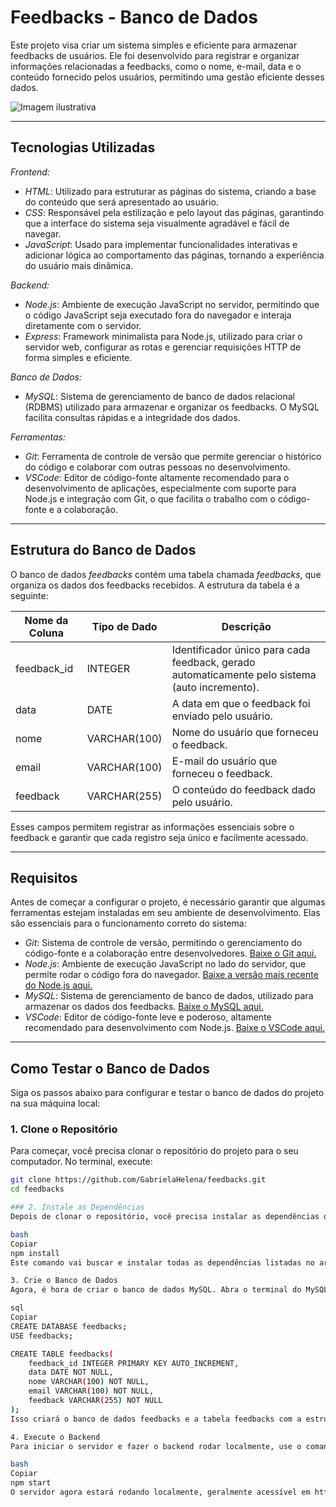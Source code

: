 # Feedbacks - Banco de Dados

Este projeto visa criar um sistema simples e eficiente para armazenar feedbacks de usuários. Ele foi desenvolvido para registrar e organizar informações relacionadas a feedbacks, como o nome, e-mail, data e o conteúdo fornecido pelos usuários, permitindo uma gestão eficiente desses dados.

![Imagem ilustrativa](./docs/print_front.png)


---

## Tecnologias Utilizadas

*Frontend:*
- *HTML*: Utilizado para estruturar as páginas do sistema, criando a base do conteúdo que será apresentado ao usuário.
- *CSS*: Responsável pela estilização e pelo layout das páginas, garantindo que a interface do sistema seja visualmente agradável e fácil de navegar.
- *JavaScript*: Usado para implementar funcionalidades interativas e adicionar lógica ao comportamento das páginas, tornando a experiência do usuário mais dinâmica.

*Backend:*
- *Node.js*: Ambiente de execução JavaScript no servidor, permitindo que o código JavaScript seja executado fora do navegador e interaja diretamente com o servidor.
- *Express*: Framework minimalista para Node.js, utilizado para criar o servidor web, configurar as rotas e gerenciar requisições HTTP de forma simples e eficiente.

*Banco de Dados:*
- *MySQL*: Sistema de gerenciamento de banco de dados relacional (RDBMS) utilizado para armazenar e organizar os feedbacks. O MySQL facilita consultas rápidas e a integridade dos dados.

*Ferramentas:*
- *Git*: Ferramenta de controle de versão que permite gerenciar o histórico do código e colaborar com outras pessoas no desenvolvimento. 
- *VSCode*: Editor de código-fonte altamente recomendado para o desenvolvimento de aplicações, especialmente com suporte para Node.js e integração com Git, o que facilita o trabalho com o código-fonte e a colaboração.

---

## Estrutura do Banco de Dados

O banco de dados *feedbacks* contém uma tabela chamada *feedbacks*, que organiza os dados dos feedbacks recebidos. A estrutura da tabela é a seguinte:

| Nome da Coluna | Tipo de Dado   | Descrição                                                  |
|----------------|----------------|------------------------------------------------------------|
| feedback_id  | INTEGER        | Identificador único para cada feedback, gerado automaticamente pelo sistema (auto incremento). |
| data         | DATE           | A data em que o feedback foi enviado pelo usuário.         |
| nome         | VARCHAR(100)    | Nome do usuário que forneceu o feedback.                   |
| email        | VARCHAR(100)    | E-mail do usuário que forneceu o feedback.                 |
| feedback     | VARCHAR(255)    | O conteúdo do feedback dado pelo usuário.                  |

Esses campos permitem registrar as informações essenciais sobre o feedback e garantir que cada registro seja único e facilmente acessado.

---

## Requisitos

Antes de começar a configurar o projeto, é necessário garantir que algumas ferramentas estejam instaladas em seu ambiente de desenvolvimento. Elas são essenciais para o funcionamento correto do sistema:

- *Git*: Sistema de controle de versão, permitindo o gerenciamento do código-fonte e a colaboração entre desenvolvedores. [Baixe o Git aqui.](https://git-scm.com/)
- *Node.js*: Ambiente de execução JavaScript no lado do servidor, que permite rodar o código fora do navegador. [Baixe a versão mais recente do Node.js aqui.](https://nodejs.org/)
- *MySQL*: Sistema de gerenciamento de banco de dados, utilizado para armazenar os dados dos feedbacks. [Baixe o MySQL aqui.](https://dev.mysql.com/downloads/)
- *VSCode*: Editor de código-fonte leve e poderoso, altamente recomendado para desenvolvimento com Node.js. [Baixe o VSCode aqui.](https://code.visualstudio.com/)

---

## Como Testar o Banco de Dados

Siga os passos abaixo para configurar e testar o banco de dados do projeto na sua máquina local:

### 1. Clone o Repositório

Para começar, você precisa clonar o repositório do projeto para o seu computador. No terminal, execute:

```bash
git clone https://github.com/GabrielaHelena/feedbacks.git
cd feedbacks

### 2. Instale as Dependências
Depois de clonar o repositório, você precisa instalar as dependências do projeto. No diretório do projeto, execute o seguinte comando para instalar todos os pacotes necessários:

bash
Copiar
npm install
Este comando vai buscar e instalar todas as dependências listadas no arquivo package.json, como o Express, para configurar o servidor, e outras bibliotecas necessárias.

3. Crie o Banco de Dados
Agora, é hora de criar o banco de dados MySQL. Abra o terminal do MySQL e execute os seguintes comandos para configurar o banco de dados e a tabela de feedbacks:

sql
Copiar
CREATE DATABASE feedbacks;
USE feedbacks;

CREATE TABLE feedbacks(
    feedback_id INTEGER PRIMARY KEY AUTO_INCREMENT,
    data DATE NOT NULL,
    nome VARCHAR(100) NOT NULL,
    email VARCHAR(100) NOT NULL,
    feedback VARCHAR(255) NOT NULL
);
Isso criará o banco de dados feedbacks e a tabela feedbacks com a estrutura mencionada anteriormente.

4. Execute o Backend
Para iniciar o servidor e fazer o backend rodar localmente, use o comando:

bash
Copiar
npm start
O servidor agora estará rodando localmente, geralmente acessível em http://localhost:4000. Com isso, você pode começar a interagir com a aplicação, enviando e recebendo feedbacks.
